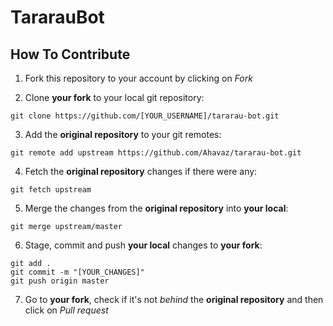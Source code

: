 # TararauBot

## How To Contribute

1. Fork this repository to your account by clicking on _Fork_

2. Clone **your fork** to your local git repository:

```
git clone https://github.com/[YOUR_USERNAME]/tararau-bot.git
```

3. Add the **original repository** to your git remotes:

```
git remote add upstream https://github.com/Ahavaz/tararau-bot.git
```

4. Fetch the **original repository** changes if there were any:

```
git fetch upstream
```

5. Merge the changes from the **original repository** into **your local**:

```
git merge upstream/master
```

6. Stage, commit and push **your local** changes to **your fork**:

```
git add .
git commit -m "[YOUR_CHANGES]"
git push origin master
```

7. Go to **your fork**, check if it's not _behind_ the **original repository** and then click on _Pull request_
